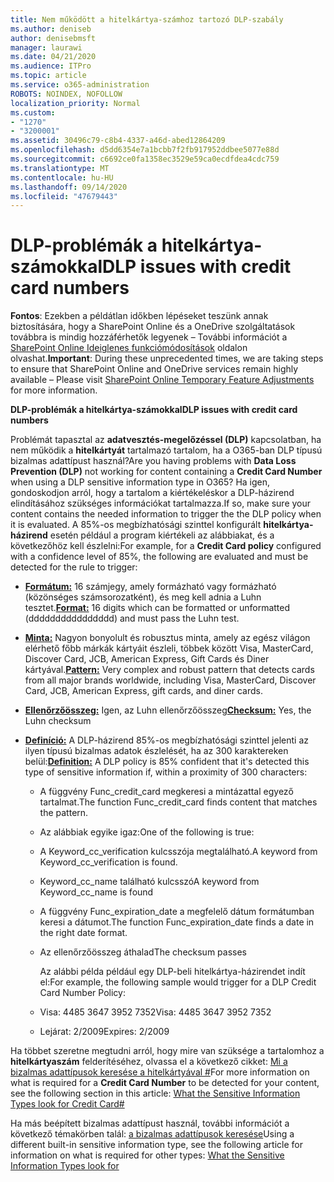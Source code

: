 ```yaml
---
title: Nem működött a hitelkártya-számhoz tartozó DLP-szabály
ms.author: deniseb
author: denisebmsft
manager: laurawi
ms.date: 04/21/2020
ms.audience: ITPro
ms.topic: article
ms.service: o365-administration
ROBOTS: NOINDEX, NOFOLLOW
localization_priority: Normal
ms.custom:
- "1270"
- "3200001"
ms.assetid: 30496c79-c8b4-4337-a46d-abed12864209
ms.openlocfilehash: d5dd6354e7a1bcbb7f2fb917952ddbee5077e88d
ms.sourcegitcommit: c6692ce0fa1358ec3529e59ca0ecdfdea4cdc759
ms.translationtype: MT
ms.contentlocale: hu-HU
ms.lasthandoff: 09/14/2020
ms.locfileid: "47679443"
---
```

# <a name="dlp-issues-with-credit-card-numbers"></a><span data-ttu-id="a7ef0-102">DLP-problémák a hitelkártya-számokkal</span><span class="sxs-lookup"><span data-stu-id="a7ef0-102">DLP issues with credit card numbers</span></span>

<span data-ttu-id="a7ef0-103">**Fontos**: Ezekben a példátlan időkben lépéseket teszünk annak biztosítására, hogy a SharePoint Online és a OneDrive szolgáltatások továbbra is mindig hozzáférhetők legyenek – További információt a [SharePoint Online Ideiglenes funkciómódosítások](https://aka.ms/ODSPAdjustments) oldalon olvashat.</span><span class="sxs-lookup"><span data-stu-id="a7ef0-103">**Important**: During these unprecedented times, we are taking steps to ensure that SharePoint Online and OneDrive services remain highly available – Please visit [SharePoint Online Temporary Feature Adjustments](https://aka.ms/ODSPAdjustments) for more information.</span></span>

<span data-ttu-id="a7ef0-104">**DLP-problémák a hitelkártya-számokkal**</span><span class="sxs-lookup"><span data-stu-id="a7ef0-104">**DLP issues with credit card numbers**</span></span>

<span data-ttu-id="a7ef0-105">Problémát tapasztal az **adatvesztés-megelőzéssel (DLP)** kapcsolatban, ha nem működik a **hitelkártyát** tartalmazó tartalom, ha a O365-ban DLP típusú bizalmas adattípust használ?</span><span class="sxs-lookup"><span data-stu-id="a7ef0-105">Are you having problems with **Data Loss Prevention (DLP)** not working for content containing a **Credit Card Number** when using a DLP sensitive information type in O365?</span></span> <span data-ttu-id="a7ef0-106">Ha igen, gondoskodjon arról, hogy a tartalom a kiértékeléskor a DLP-házirend elindításához szükséges információkat tartalmazza.</span><span class="sxs-lookup"><span data-stu-id="a7ef0-106">If so, make sure your content contains the needed information to trigger the the DLP policy when it is evaluated.</span></span> <span data-ttu-id="a7ef0-107">A 85%-os megbízhatósági szinttel konfigurált **hitelkártya-házirend** esetén például a program kiértékeli az alábbiakat, és a következőhöz kell észlelni:</span><span class="sxs-lookup"><span data-stu-id="a7ef0-107">For example, for a **Credit Card policy** configured with a confidence level of 85%, the following are evaluated and must be detected for the rule to trigger:</span></span>
  
- <span data-ttu-id="a7ef0-108">**[Formátum:](https://docs.microsoft.com/microsoft-365/compliance/sensitive-information-type-entity-definitions#format-19)** 16 számjegy, amely formázható vagy formázható (közönséges számsorozatként), és meg kell adnia a Luhn tesztet.</span><span class="sxs-lookup"><span data-stu-id="a7ef0-108">**[Format:](https://docs.microsoft.com/microsoft-365/compliance/sensitive-information-type-entity-definitions#format-19)** 16 digits which can be formatted or unformatted (dddddddddddddddd) and must pass the Luhn test.</span></span>

- <span data-ttu-id="a7ef0-109">**[Minta:](https://docs.microsoft.com/microsoft-365/compliance/sensitive-information-type-entity-definitions#pattern-19)** Nagyon bonyolult és robusztus minta, amely az egész világon elérhető főbb márkák kártyáit észleli, többek között Visa, MasterCard, Discover Card, JCB, American Express, Gift Cards és Diner kártyával.</span><span class="sxs-lookup"><span data-stu-id="a7ef0-109">**[Pattern:](https://docs.microsoft.com/microsoft-365/compliance/sensitive-information-type-entity-definitions#pattern-19)** Very complex and robust pattern that detects cards from all major brands worldwide, including Visa, MasterCard, Discover Card, JCB, American Express, gift cards, and diner cards.</span></span>

- <span data-ttu-id="a7ef0-110">**[Ellenőrzőösszeg:](https://docs.microsoft.com/microsoft-365/compliance/sensitive-information-type-entity-definitions#checksum-19)** Igen, az Luhn ellenőrzőösszeg</span><span class="sxs-lookup"><span data-stu-id="a7ef0-110">**[Checksum:](https://docs.microsoft.com/microsoft-365/compliance/sensitive-information-type-entity-definitions#checksum-19)** Yes, the Luhn checksum</span></span>

- <span data-ttu-id="a7ef0-111">**[Definíció:](https://docs.microsoft.com/microsoft-365/compliance/sensitive-information-type-entity-definitions#definition-19)** A DLP-házirend 85%-os megbízhatósági szinttel jelenti az ilyen típusú bizalmas adatok észlelését, ha az 300 karaktereken belül:</span><span class="sxs-lookup"><span data-stu-id="a7ef0-111">**[Definition:](https://docs.microsoft.com/microsoft-365/compliance/sensitive-information-type-entity-definitions#definition-19)** A DLP policy is 85% confident that it's detected this type of sensitive information if, within a proximity of 300 characters:</span></span>

  - <span data-ttu-id="a7ef0-112">A függvény Func_credit_card megkeresi a mintázattal egyező tartalmat.</span><span class="sxs-lookup"><span data-stu-id="a7ef0-112">The function Func_credit_card finds content that matches the pattern.</span></span>

  - <span data-ttu-id="a7ef0-113">Az alábbiak egyike igaz:</span><span class="sxs-lookup"><span data-stu-id="a7ef0-113">One of the following is true:</span></span>

  - <span data-ttu-id="a7ef0-114">A Keyword_cc_verification kulcsszója megtalálható.</span><span class="sxs-lookup"><span data-stu-id="a7ef0-114">A keyword from Keyword_cc_verification is found.</span></span>

  - <span data-ttu-id="a7ef0-115">Keyword_cc_name található kulcsszó</span><span class="sxs-lookup"><span data-stu-id="a7ef0-115">A keyword from Keyword_cc_name is found</span></span>

  - <span data-ttu-id="a7ef0-116">A függvény Func_expiration_date a megfelelő dátum formátumban keresi a dátumot.</span><span class="sxs-lookup"><span data-stu-id="a7ef0-116">The function Func_expiration_date finds a date in the right date format.</span></span>

  - <span data-ttu-id="a7ef0-117">Az ellenőrzőösszeg áthalad</span><span class="sxs-lookup"><span data-stu-id="a7ef0-117">The checksum passes</span></span>

    <span data-ttu-id="a7ef0-118">Az alábbi példa például egy DLP-beli hitelkártya-házirendet indít el:</span><span class="sxs-lookup"><span data-stu-id="a7ef0-118">For example, the following sample would trigger for a DLP Credit Card Number Policy:</span></span>

  - <span data-ttu-id="a7ef0-119">Visa: 4485 3647 3952 7352</span><span class="sxs-lookup"><span data-stu-id="a7ef0-119">Visa: 4485 3647 3952 7352</span></span>
  
  - <span data-ttu-id="a7ef0-120">Lejárat: 2/2009</span><span class="sxs-lookup"><span data-stu-id="a7ef0-120">Expires: 2/2009</span></span>

<span data-ttu-id="a7ef0-121">Ha többet szeretne megtudni arról, hogy mire van szüksége a tartalomhoz a **hitelkártyaszám** felderítéséhez, olvassa el a következő cikket: [Mi a bizalmas adattípusok keresése a hitelkártyával #](https://docs.microsoft.com/microsoft-365/compliance/sensitive-information-type-entity-definitions#credit-card-number)</span><span class="sxs-lookup"><span data-stu-id="a7ef0-121">For more information on what is required for a **Credit Card Number** to be detected for your content, see the following section in this article: [What the Sensitive Information Types look for Credit Card#](https://docs.microsoft.com/microsoft-365/compliance/sensitive-information-type-entity-definitions#credit-card-number)</span></span>
  
<span data-ttu-id="a7ef0-122">Ha más beépített bizalmas adattípust használ, további információt a következő témakörben talál: [a bizalmas adattípusok keresése](https://docs.microsoft.com/microsoft-365/compliance/sensitive-information-type-entity-definitions)</span><span class="sxs-lookup"><span data-stu-id="a7ef0-122">Using a different built-in sensitive information type, see the following article for information on what is required for other types: [What the Sensitive Information Types look for](https://docs.microsoft.com/microsoft-365/compliance/sensitive-information-type-entity-definitions)</span></span>
  